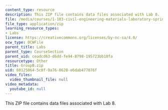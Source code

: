 ```yaml
---
content_type: resource
description: This ZIP file contains data files associated with Lab 8.
file: /media/courses/1-103-civil-engineering-materials-laboratory-spring-2004/601250645c0f9a768628e6dab477076f_GroupB.zip
file_type: application/zip
learning_resource_types:
- Labs
license: https://creativecommons.org/licenses/by-nc-sa/4.0/
ocw_type: OCWFile
parent_title: Labs
parent_type: CourseSection
parent_uid: ceadcd63-d6dd-fe94-8798-195723bb10fa
resourcetype: Other
title: GroupB.zip
uid: 60125064-5c0f-9a76-8628-e6dab477076f
video_files:
  video_thumbnail_file: null
video_metadata:
  youtube_id: null
---
```

This ZIP file contains data files associated with Lab 8.